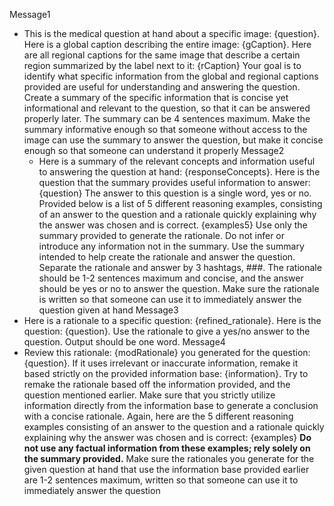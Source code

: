 Message1
- This is the medical question at hand about a specific image: {question}. Here is a global caption describing the entire image: {gCaption}. 
    Here are all regional captions for the same image that describe a certain region summarized by the label next to it: {rCaption}
    Your goal is to identify what specific information from the global and regional captions provided are useful for understanding and answering the question.
    Create a summary of the specific information that is concise yet informational and relevant to the question, so that it can be answered properly later.
    The summary can be 4 sentences maximum.
    Make the summary informative enough so that someone without access to the image can use the summary to answer the question, but make it concise enough so that someone can understand it properly
Message2
  - Here is a summary of the relevant concepts and information useful to answering the question at hand: {responseConcepts}. 
    Here is the question that the summary provides useful information to answer: {question}
    The answer to this question is a single word, yes or no. 
    Provided below is a list of 5 different reasoning examples, consisting of an answer to the question and a rationale quickly explaining why the answer was chosen and is correct.
    {examples5}
    Use only the summary provided to generate the rationale. Do not infer or introduce any information not in the summary.
    Use the summary intended to help create the rationale and answer the question. Separate the rationale and answer by 3 hashtags, ###. 
    The rationale should be 1-2 sentences maximum and concise, and the answer should be yes or no to answer the question.
    Make sure the rationale is written so that someone can use it to immediately answer the question given at hand
Message3
- Here is a rationale to a specific question: {refined_rationale}. 
    Here is the question: {question}.
    Use the rationale to give a yes/no answer to the question. Output should be one word.
Message4
- Review this rationale: {modRationale} you generated for the question: {question}. 
            If it uses irrelevant or inaccurate information, remake it based strictly on the provided information base: {information}.
Try to remake the rationale based off the information provided, and the question mentioned earlier. 
Make sure that you strictly utilize information directly from the information base to generate a conclusion with a concise rationale.
Again, here are the 5 different reasoning examples consisting of an answer to the question and a rationale quickly explaining why the answer was chosen and is correct:
{examples}
**Do not use any factual information from these examples; rely solely on the summary provided.**
Make sure the rationales you generate for the given question at hand that use the information base provided earlier are 1-2 sentences maximum, written so that someone can use it to immediately answer the question
